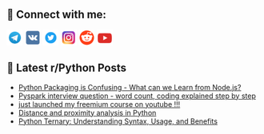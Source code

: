 ## 🔎 Connect with me:
[<img src="https://github.com/bullbesh/bullbesh/blob/main/images/Telegram.png" width="32" height="32" />](https://t.me/bullbesh)
[<img src="https://github.com/bullbesh/bullbesh/blob/main/images/VK.png" width="32" height="32" />](https://vk.com/bullbesh)
[<img src="https://github.com/bullbesh/bullbesh/blob/main/images/Twitter.png" width="32" height="32" />](https://twitter.com/bullbesh1)
[<img src="https://github.com/bullbesh/bullbesh/blob/main/images/Instagram.png" width="32" height="32" />](https://www.instagram.com/bullbesh)
[<img src="https://github.com/bullbesh/bullbesh/blob/main/images/Reddit.png" width="32" height="32" />](https://www.reddit.com/user/bullbesh)
[<img src="https://github.com/bullbesh/bullbesh/blob/main/images/YouTube.png" width="32" height="32" />](https://www.youtube.com/channel/UCtfjRs6uzgq5mfm8S06WTcg)

## 📕 Latest r/Python Posts
<!-- BLOG-POST-LIST:START -->
- [Python Packaging is Confusing - What can we Learn from Node.js?](https://www.reddit.com/r/Python/comments/10zmxr6/python_packaging_is_confusing_what_can_we_learn/)
- [Pyspark interview question - word count, coding explained step by step](https://www.reddit.com/r/Python/comments/10zjmn5/pyspark_interview_question_word_count_coding/)
- [just launched my freemium course on youtube !!!](https://www.reddit.com/r/Python/comments/10zi2wr/just_launched_my_freemium_course_on_youtube/)
- [Distance and proximity analysis in Python](https://www.reddit.com/r/Python/comments/10zgpro/distance_and_proximity_analysis_in_python/)
- [Python Ternary: Understanding Syntax, Usage, and Benefits](https://www.reddit.com/r/Python/comments/10zga2l/python_ternary_understanding_syntax_usage_and/)
<!-- BLOG-POST-LIST:END -->
